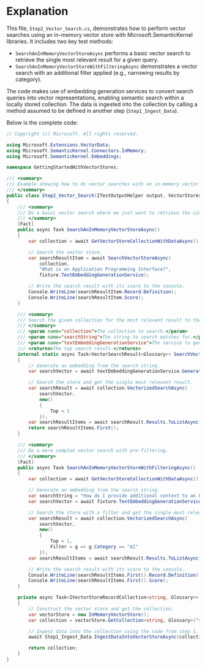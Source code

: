 # Explanation

This file, `Step2_Vector_Search.cs`, demonstrates how to perform vector searches using an in-memory vector store with Microsoft.SemanticKernel libraries. It includes two key test methods:
- `SearchAnInMemoryVectorStoreAsync` performs a basic vector search to retrieve the single most relevant result for a given query.
- `SearchAnInMemoryVectorStoreWithFilteringAsync` demonstrates a vector search with an additional filter applied (e.g., narrowing results by category).

The code makes use of embedding generation services to convert search queries into vector representations, enabling semantic search within a locally stored collection. The data is ingested into the collection by calling a method assumed to be defined in another step (`Step1_Ingest_Data`). 

Below is the complete code:

```csharp
// Copyright (c) Microsoft. All rights reserved.

using Microsoft.Extensions.VectorData;
using Microsoft.SemanticKernel.Connectors.InMemory;
using Microsoft.SemanticKernel.Embeddings;

namespace GettingStartedWithVectorStores;

/// <summary>
/// Example showing how to do vector searches with an in-memory vector store.
/// </summary>
public class Step2_Vector_Search(ITestOutputHelper output, VectorStoresFixture fixture) : BaseTest(output), IClassFixture<VectorStoresFixture>
{
    /// <summary>
    /// Do a basic vector search where we just want to retrieve the single most relevant result.
    /// </summary>
    [Fact]
    public async Task SearchAnInMemoryVectorStoreAsync()
    {
        var collection = await GetVectorStoreCollectionWithDataAsync();

        // Search the vector store.
        var searchResultItem = await SearchVectorStoreAsync(
            collection,
            "What is an Application Programming Interface?",
            fixture.TextEmbeddingGenerationService);

        // Write the search result with its score to the console.
        Console.WriteLine(searchResultItem.Record.Definition);
        Console.WriteLine(searchResultItem.Score);
    }

    /// <summary>
    /// Search the given collection for the most relevant result to the given search string.
    /// </summary>
    /// <param name="collection">The collection to search.</param>
    /// <param name="searchString">The string to search matches for.</param>
    /// <param name="textEmbeddingGenerationService">The service to generate embeddings with.</param>
    /// <returns>The top search result.</returns>
    internal static async Task<VectorSearchResult<Glossary>> SearchVectorStoreAsync(IVectorStoreRecordCollection<string, Glossary> collection, string searchString, ITextEmbeddingGenerationService textEmbeddingGenerationService)
    {
        // Generate an embedding from the search string.
        var searchVector = await textEmbeddingGenerationService.GenerateEmbeddingAsync(searchString);

        // Search the store and get the single most relevant result.
        var searchResult = await collection.VectorizedSearchAsync(
            searchVector,
            new()
            {
                Top = 1
            });
        var searchResultItems = await searchResult.Results.ToListAsync();
        return searchResultItems.First();
    }

    /// <summary>
    /// Do a more complex vector search with pre-filtering.
    /// </summary>
    [Fact]
    public async Task SearchAnInMemoryVectorStoreWithFilteringAsync()
    {
        var collection = await GetVectorStoreCollectionWithDataAsync();

        // Generate an embedding from the search string.
        var searchString = "How do I provide additional context to an LLM?";
        var searchVector = await fixture.TextEmbeddingGenerationService.GenerateEmbeddingAsync(searchString);

        // Search the store with a filter and get the single most relevant result.
        var searchResult = await collection.VectorizedSearchAsync(
            searchVector,
            new()
            {
                Top = 1,
                Filter = g => g.Category == "AI"
            });
        var searchResultItems = await searchResult.Results.ToListAsync();

        // Write the search result with its score to the console.
        Console.WriteLine(searchResultItems.First().Record.Definition);
        Console.WriteLine(searchResultItems.First().Score);
    }

    private async Task<IVectorStoreRecordCollection<string, Glossary>> GetVectorStoreCollectionWithDataAsync()
    {
        // Construct the vector store and get the collection.
        var vectorStore = new InMemoryVectorStore();
        var collection = vectorStore.GetCollection<string, Glossary>("skglossary");

        // Ingest data into the collection using the code from step 1.
        await Step1_Ingest_Data.IngestDataIntoVectorStoreAsync(collection, fixture.TextEmbeddingGenerationService);

        return collection;
    }
}
```
